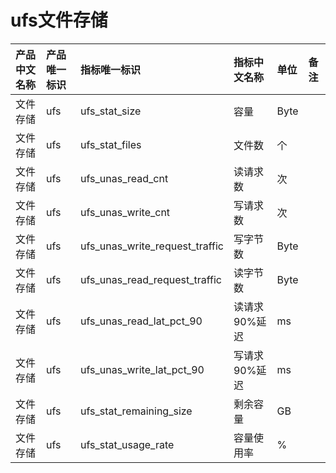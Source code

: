 # ufs文件存储

|产品中文名称|产品唯一标识|指标唯一标识|指标中文名称|单位|备注|
|:----|:----|:----|:----|:----|:----|
|文件存储|ufs|ufs_stat_size|容量|Byte| |
|文件存储|ufs|ufs_stat_files|文件数|个| |
|文件存储|ufs|ufs_unas_read_cnt|读请求数|次| |
|文件存储|ufs|ufs_unas_write_cnt|写请求数|次| |
|文件存储|ufs|ufs_unas_write_request_traffic|写字节数|Byte| |
|文件存储|ufs|ufs_unas_read_request_traffic|读字节数|Byte| |
|文件存储|ufs|ufs_unas_read_lat_pct_90|读请求90%延迟|ms| |
|文件存储|ufs|ufs_unas_write_lat_pct_90|写请求90%延迟|ms| |
|文件存储|ufs|ufs_stat_remaining_size|剩余容量|GB| |
|文件存储|ufs|ufs_stat_usage_rate|容量使用率|%| |
